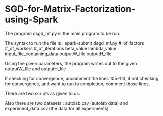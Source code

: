 # SGD-for-Matrix-Factorization-using-Spark
The program dsgd_mf.py is the main program to be run.

The syntax to run the file is :
spark-submit dsgd_mf.py #_of_factors #_of_workers #_of_iterations beta_value lambda_value input_file_containing_data outputW_file outputH_file


Using the given parameters, the program writes out to the given outputW_file and outputH_file

If checking for convergence, uncomment the lines 105-113, if not checking for convergence, and want to run to completion, comment those lines.

There are two scripts as given to us.

Also there are two datasets : autolab.csv (autolab data) and experiment_data.csv (the data for all experiments)
